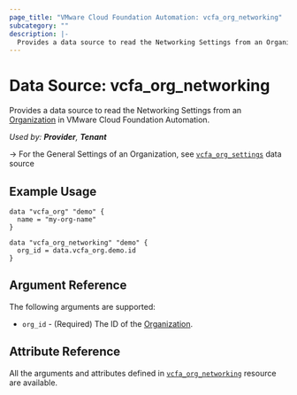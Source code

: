```yaml
---
page_title: "VMware Cloud Foundation Automation: vcfa_org_networking"
subcategory: ""
description: |-
  Provides a data source to read the Networking Settings from an Organization in VMware Cloud Foundation Automation.
---
```


# Data Source: vcfa_org_networking

Provides a data source to read the Networking Settings from an [Organization][vcfa_org-ds] in VMware Cloud Foundation Automation.

_Used by: **Provider**, **Tenant**_

-> For the General Settings of an Organization, see [`vcfa_org_settings`](/providers/vmware/vcfa/latest/docs/data-sources/org_settings) data source

## Example Usage

```hcl
data "vcfa_org" "demo" {
  name = "my-org-name"
}

data "vcfa_org_networking" "demo" {
  org_id = data.vcfa_org.demo.id
}
```

## Argument Reference

The following arguments are supported:

- `org_id` - (Required) The ID of the [Organization][vcfa_org-ds].

## Attribute Reference

All the arguments and attributes defined in
[`vcfa_org_networking`](/providers/vmware/vcfa/latest/docs/resources/org_networking) resource are
available.

[vcfa_org-ds]: /providers/vmware/vcfa/latest/docs/data-sources/org